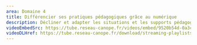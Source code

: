 ```yaml
---
area: Domaine 4
title: Différencier ses pratiques pédagogiques grâce au numérique
description: Décliner et adapter les situations et les supports pédagogiques pour répondre aux besoins éducatifs particuliers des élèves sont de réels enjeux pour les enseignants. Dans cette vidéo, nous verrons comment certains outils numériques peuvent aider ce travail de différenciation.
videoEmbedSrc: https://tube.reseau-canope.fr/videos/embed/9520b54d-0a3c-43dc-8821-d559fa418cc6
videoDLHref: https://tube.reseau-canope.fr/download/streaming-playlists/hls/videos/9520b54d-0a3c-43dc-8821-d559fa418cc6-1080-fragmented.mp4
---
```

